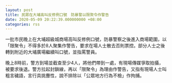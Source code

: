 ```yaml
---
layout: post
title: 民眾在大埔高叫反修例口號　防暴警以限聚令作警告
date: 2020-05-09 20:22:39.000000000 +08:00
categories: rss
---
```


一批市民晚上在大埔超級城商場高叫反修例口號，防暴警察之後進入商場範圍，以「限聚令」不得多於8人聚集作警告，要求在場人士散去否則票控。部分人士之後轉到附近的大埔廣場繼續叫口號，並指罵警員。

晚上8時前，警方到場並截查至少4人，將他們帶到一處，有現場傳媒爭取拍攝，被要求後退。警方拉起封鎖線，再以「限聚令」為理由作警告，又指有現場人士叫粗言穢語，言行具挑釁性，說不排除以「公眾地方行為不檢」作拘捕。
